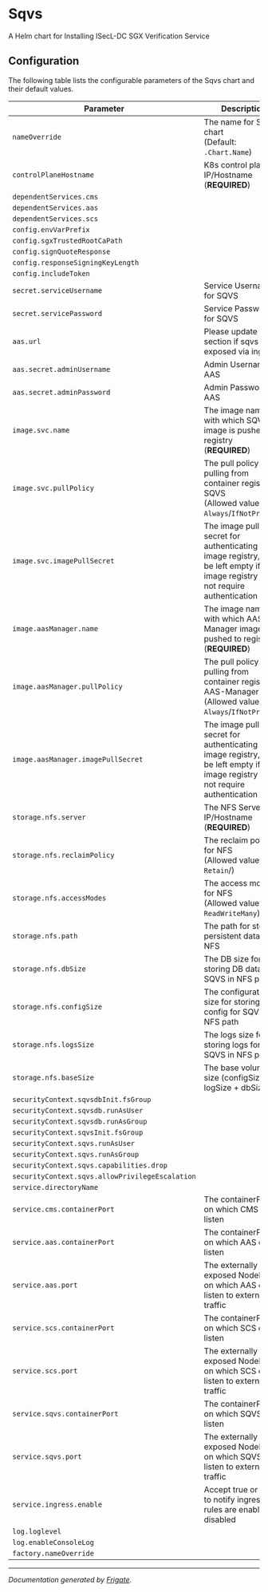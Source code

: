 
Sqvs
===========

A Helm chart for Installing ISecL-DC SGX Verification Service


## Configuration

The following table lists the configurable parameters of the Sqvs chart and their default values.

| Parameter                | Description             | Default        |
| ------------------------ | ----------------------- | -------------- |
| `nameOverride` | The name for SQVS chart<br> (Default: `.Chart.Name`) | `""` |
| `controlPlaneHostname` | K8s control plane IP/Hostname<br> (**REQUIRED**) | `"<user input>"` |
| `dependentServices.cms` |  | `"cms"` |
| `dependentServices.aas` |  | `"aas"` |
| `dependentServices.scs` |  | `"scs"` |
| `config.envVarPrefix` |  | `"SQVS"` |
| `config.sgxTrustedRootCaPath` |  | `"/tmp/trusted_rootca.pem"` |
| `config.signQuoteResponse` |  | `false` |
| `config.responseSigningKeyLength` |  | `3072` |
| `config.includeToken` |  | `true` |
| `secret.serviceUsername` | Service Username for SQVS | `null` |
| `secret.servicePassword` | Service Password for SQVS | `null` |
| `aas.url` | Please update the url section if sqvs is exposed via ingress | `"<user input>"` |
| `aas.secret.adminUsername` | Admin Username for AAS | `null` |
| `aas.secret.adminPassword` | Admin Password for AAS | `null` |
| `image.svc.name` | The image name with which SQVS image is pushed to registry<br> (**REQUIRED**) | `"<user input>"` |
| `image.svc.pullPolicy` | The pull policy for pulling from container registry for SQVS<br> (Allowed values: `Always`/`IfNotPresent`) | `"Always"` |
| `image.svc.imagePullSecret` | The image pull secret for authenticating with image registry, can be left empty if image registry does not require authentication | `"<user input>"` |
| `image.aasManager.name` | The image name with which AAS-Manager image is pushed to registry<br> (**REQUIRED**) | `"<user input>"` |
| `image.aasManager.pullPolicy` | The pull policy for pulling from container registry for AAS-Manager<br> (Allowed values: `Always`/`IfNotPresent`) | `"Always"` |
| `image.aasManager.imagePullSecret` | The image pull secret for authenticating with image registry, can be left empty if image registry does not require authentication | `"<user input>"` |
| `storage.nfs.server` | The NFS Server IP/Hostname<br> (**REQUIRED**) | `"<user input>"` |
| `storage.nfs.reclaimPolicy` | The reclaim policy for NFS<br> (Allowed values: `Retain`/) | `"Retain"` |
| `storage.nfs.accessModes` | The access modes for NFS<br> (Allowed values: `ReadWriteMany`) | `"ReadWriteMany"` |
| `storage.nfs.path` | The path for storing persistent data on NFS | `"/mnt/nfs_share"` |
| `storage.nfs.dbSize` | The DB size for storing DB data for SQVS in NFS path | `"5Gi"` |
| `storage.nfs.configSize` | The configuration size for storing config for SQVS in NFS path | `"10Mi"` |
| `storage.nfs.logsSize` | The logs size for storing logs for SQVS in NFS path | `"1Gi"` |
| `storage.nfs.baseSize` | The base volume size (configSize + logSize + dbSize) | `"6.1Gi"` |
| `securityContext.sqvsdbInit.fsGroup` |  | `2000` |
| `securityContext.sqvsdb.runAsUser` |  | `1001` |
| `securityContext.sqvsdb.runAsGroup` |  | `1001` |
| `securityContext.sqvsInit.fsGroup` |  | `1001` |
| `securityContext.sqvs.runAsUser` |  | `1001` |
| `securityContext.sqvs.runAsGroup` |  | `1001` |
| `securityContext.sqvs.capabilities.drop` |  | `["all"]` |
| `securityContext.sqvs.allowPrivilegeEscalation` |  | `false` |
| `service.directoryName` |  | `"sqvs"` |
| `service.cms.containerPort` | The containerPort on which CMS can listen | `8445` |
| `service.aas.containerPort` | The containerPort on which AAS can listen | `8444` |
| `service.aas.port` | The externally exposed NodePort on which AAS can listen to external traffic | `30444` |
| `service.scs.containerPort` | The containerPort on which SCS can listen | `9000` |
| `service.scs.port` | The externally exposed NodePort on which SCS can listen to external traffic | `30502` |
| `service.sqvs.containerPort` | The containerPort on which SQVS can listen | `"12000"` |
| `service.sqvs.port` | The externally exposed NodePort on which SQVS can listen to external traffic | `"30503"` |
| `service.ingress.enable` | Accept true or false to notify ingress rules are enable or disabled | `false` |
| `log.loglevel` |  | `"info"` |
| `log.enableConsoleLog` |  | `"y"` |
| `factory.nameOverride` |  | `""` |



---
_Documentation generated by [Frigate](https://frigate.readthedocs.io)._

